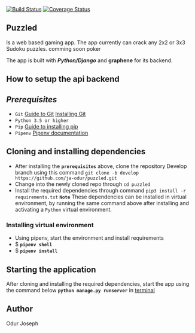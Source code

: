 [![Build Status](https://travis-ci.org/ja-odur/puzzled.svg?branch=develop)](https://travis-ci.org/ja-odur/puzzled)
[![Coverage Status](https://coveralls.io/repos/github/ja-odur/puzzled/badge.svg?branch=develop)](https://coveralls.io/github/ja-odur/puzzled?branch=develop)
## __Puzzled__ 
Is a web based gaming app. The app currently can crack any 2x2 or 3x3 Sudoku puzzles. 
comming soon poker

The app is built with ___Python/Django___ and __graphene__ for its backend.

## __How to setup the api backend__

## ___Prerequisites___

* `Git` [Guide to Git](https://git-scm.com/doc) [Installing Git](https://gist.github.com/derhuerst/1b15ff4652a867391f03)
* `Python 3.5 or higher`
* `Pip` [Guide to installing pip](https://github.com/BurntSushi/nfldb/wiki/Python-&-pip-Windows-installation)
* `Pipenv` [Pipenv documentation](https://docs.pipenv.org/en/latest/)


## __Cloning and installing dependencies__
* After installing the **`prerequisites`** above, clone the repository Develop branch
using this command `git clone -b develop https://github.com/ja-odur/puzzled.git`
* Change into the newly cloned repo through `cd puzzled`
* Install the required dependencies through command `pip3 install -r requirements.txt`
 **`Note`** These dependencies can be installed in virtual environment, by running the same
command above after installing and activating a `Python` virtual environment.

### __Installing virtual environment__
* Using pipenv, start the environment and install requirements
* $ **`pipenv shell`**
* $ **`pipenv install`**


## __Starting the application__
After cloning and installing the required dependencies, start the app using the command
below
**`python manage.py runserver`** in [terminal](https://www.taniarascia.com/how-to-use-the-command-line-for-apple-macos-and-linux/)

## __Author__

Odur Joseph
